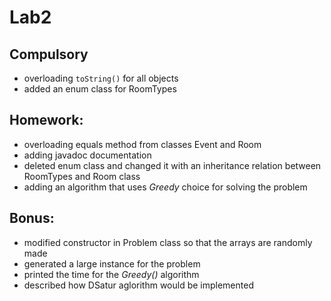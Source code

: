 # Lab2
## Compulsory
- overloading ```toString()``` for all objects
- added an enum class for RoomTypes

## Homework:
- overloading equals method from classes Event and Room
- adding javadoc documentation
- deleted enum class and changed it with an inheritance relation between RoomTypes and Room class
- adding an algorithm that uses _Greedy_ choice for solving the problem

## Bonus:
- modified constructor in Problem class so that the arrays are randomly made
- generated a large instance for the problem
- printed the time for the _Greedy()_ algorithm
- described how DSatur aglorithm would be implemented
